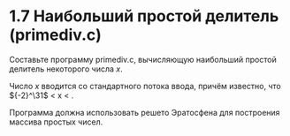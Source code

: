 # 1.7 Наибольший простой делитель (primediv.c)
Составьте программу primediv.c, вычисляющую наибольший простой делитель некоторого числа $x$. 

Число $x$ вводится со стандартного потока ввода, причём известно, что ${-2}^\31$ < x < .

Программа должна использовать решето Эратосфена для построения массива простых чисел.

